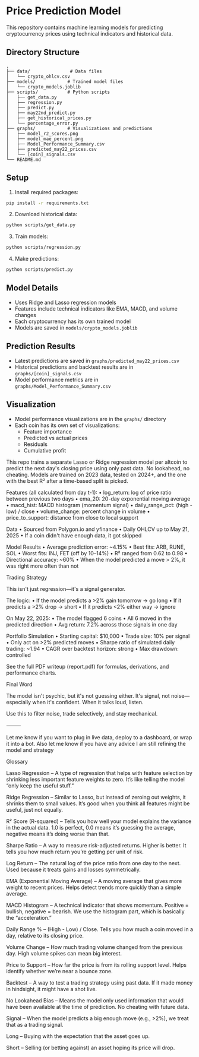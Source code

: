 # Price Prediction Model

This repository contains machine learning models for predicting cryptocurrency prices using technical indicators and historical data.

## Directory Structure

```
.
├── data/               # Data files
│   └── crypto_ohlcv.csv
├── models/            # Trained model files
│   └── crypto_models.joblib
├── scripts/           # Python scripts
│   ├── get_data.py
│   ├── regression.py
│   ├── predict.py
│   ├── may22nd_predict.py
│   ├── get_historical_prices.py
│   └── percentage_error.py
├── graphs/            # Visualizations and predictions
│   ├── model_r2_scores.png
│   ├── model_mae_percent.png
│   ├── Model_Performance_Summary.csv
│   ├── predicted_may22_prices.csv
│   └── [coin]_signals.csv
└── README.md
```

## Setup

1. Install required packages:
```bash
pip install -r requirements.txt
```

2. Download historical data:
```bash
python scripts/get_data.py
```

3. Train models:
```bash
python scripts/regression.py
```

4. Make predictions:
```bash
python scripts/predict.py
```

## Model Details

- Uses Ridge and Lasso regression models
- Features include technical indicators like EMA, MACD, and volume changes
- Each cryptocurrency has its own trained model
- Models are saved in `models/crypto_models.joblib`

## Prediction Results

- Latest predictions are saved in `graphs/predicted_may22_prices.csv`
- Historical predictions and backtest results are in `graphs/[coin]_signals.csv`
- Model performance metrics are in `graphs/Model_Performance_Summary.csv`

## Visualization

- Model performance visualizations are in the `graphs/` directory
- Each coin has its own set of visualizations:
  - Feature importance
  - Predicted vs actual prices
  - Residuals
  - Cumulative profit

This repo trains a separate Lasso or Ridge regression model per altcoin to predict the next day's closing price using only past data. No lookahead, no cheating. Models are trained on 2023 data, tested on 2024+, and the one with the best R² after a time-based split is picked.

Features (all calculated from day t-1):
	•	log_return: log of price ratio between previous two days
	•	ema_20: 20-day exponential moving average
	•	macd_hist: MACD histogram (momentum signal)
	•	daily_range_pct: (high - low) / close
	•	volume_change: percent change in volume
	•	price_to_support: distance from close to local support

Data
	•	Sourced from Polygon.io and yfinance
	•	Daily OHLCV up to May 21, 2025
	•	If a coin didn't have enough data, it got skipped

Model Results
	•	Average prediction error: ~4.15%
	•	Best fits: ARB, RUNE, SOL
	•	Worst fits: INJ, FET (off by 10–14%)
	•	R² ranged from 0.62 to 0.98
	•	Directional accuracy: ~60%
	•	When the model predicted a move > 2%, it was right more often than not

Trading Strategy

This isn't just regression—it's a signal generator.

The logic:
	•	If the model predicts a >2% gain tomorrow → go long
	•	If it predicts a >2% drop → short
	•	If it predicts <2% either way → ignore

On May 22, 2025:
	•	The model flagged 6 coins
	•	All 6 moved in the predicted direction
	•	Avg return: 7.2% across those signals in one day

Portfolio Simulation
	•	Starting capital: $10,000
	•	Trade size: 10% per signal
	•	Only act on >2% predicted moves
	•	Sharpe ratio of simulated daily trading: ~1.94
	•	CAGR over backtest horizon: strong
	•	Max drawdown: controlled

See the full PDF writeup (report.pdf) for formulas, derivations, and performance charts.

Final Word

The model isn't psychic, but it's not guessing either. It's signal, not noise—especially when it's confident. When it talks loud, listen.

Use this to filter noise, trade selectively, and stay mechanical.

⸻

Let me know if you want to plug in live data, deploy to a dashboard, or wrap it into a bot. Also let me know if you have any advice I am still refining the model and strategy

Glossary

Lasso Regression – A type of regression that helps with feature selection by shrinking less important feature weights to zero. It’s like telling the model “only keep the useful stuff.”

Ridge Regression – Similar to Lasso, but instead of zeroing out weights, it shrinks them to small values. It’s good when you think all features might be useful, just not equally.

R² Score (R-squared) – Tells you how well your model explains the variance in the actual data. 1.0 is perfect, 0.0 means it’s guessing the average, negative means it’s doing worse than that.

Sharpe Ratio – A way to measure risk-adjusted returns. Higher is better. It tells you how much return you’re getting per unit of risk.

Log Return – The natural log of the price ratio from one day to the next. Used because it treats gains and losses symmetrically.

EMA (Exponential Moving Average) – A moving average that gives more weight to recent prices. Helps detect trends more quickly than a simple average.

MACD Histogram – A technical indicator that shows momentum. Positive = bullish, negative = bearish. We use the histogram part, which is basically the “acceleration.”

Daily Range % – (High - Low) / Close. Tells you how much a coin moved in a day, relative to its closing price.

Volume Change – How much trading volume changed from the previous day. High volume spikes can mean big interest.

Price to Support – How far the price is from its rolling support level. Helps identify whether we’re near a bounce zone.

Backtest – A way to test a trading strategy using past data. If it made money in hindsight, it might have a shot live.

No Lookahead Bias – Means the model only used information that would have been available at the time of prediction. No cheating with future data.

Signal – When the model predicts a big enough move (e.g., >2%), we treat that as a trading signal.

Long – Buying with the expectation that the asset goes up.

Short – Selling (or betting against) an asset hoping its price will drop.

